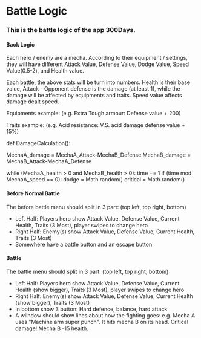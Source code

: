# Battle Logic

### This is the battle logic of the app 300Days. 

#### Back Logic

Each hero / enemy are a mecha. According to their equipment / settings, they will have different Attack Value, Defense Value, Dodge Value, Speed Value(0.5-2), and Health value.

Each battle, the above stats will be turn into numbers. Health is their base value, Attack - Opponent defense is the damage (at least 1), while the damage will be affected by equipments and traits. Speed value affects damage dealt speed. 


Equipments example:
(e.g. Extra Tough armour: Defense value + 200)

Traits example:
(e.g. Acid resistance: V.S. acid damage defense value + 15%)



def DamageCalculation():
    
  MechaA_damage = MechaA_Attack-MechaB_Defense
  MechaB_damage = MechaB_Attack-MechaA_Defense
  
  while (MechaA_health > 0 and MechaB_health > 0):
    time += 1
    if (time mod MechaA_speed == 0):
      dodge = Math.random()
      critical = Math.random()
      
  



#### Before Normal Battle

The before battle menu should split in 3 part: (top left, top right, bottom)

  - Left Half: Players hero show Attack Value, Defense Value, Current Health, Traits (3 Most), player swipes to change hero
  - Right Half: Enemy(s) show Attack Value, Defense Value, Current Health, Traits (3 Most)
  - Somewhere have a battle button and an escape button


#### Battle

The battle menu should split in 3 part: (top left, top right, bottom)
  - Left Half: Players hero show Attack Value, Defense Value, Current Health (show bigger), Traits (3 Most), player swipes to change hero
  - Right Half: Enemy(s) show Attack Value, Defense Value, Current Health (show bigger), Traits (3 Most)
  - In bottom show 3 button: Hard defence, balance, hard attack
  - A wiindow should show lines about how the fighting goes:
    e.g. Mecha A uses "Machine arm super punch". It hits mecha B on its head. Critical damage! Mecha B -15 health.


